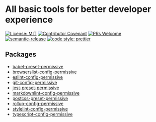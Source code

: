 # All basic tools for better developer experience

[![License: MIT](https://img.shields.io/badge/License-MIT-yellow.svg)](https://opensource.org/licenses/MIT)
[![Contributor Covenant](https://img.shields.io/badge/Contributor%20Covenant-v2.0%20adopted-ff69b4.svg)](CODE_OF_CONDUCT.md)
[![PRs Welcome](https://img.shields.io/badge/PRs-welcome-brightgreen.svg?style=flat-square)](http://makeapullrequest.com)
[![semantic-release](https://img.shields.io/badge/%20%20%F0%9F%93%A6%F0%9F%9A%80-semantic--release-e10079.svg?style=flat-square)](https://github.com/semantic-release/semantic-release)
[![code style: prettier](https://img.shields.io/badge/code_style-prettier-ff69b4.svg?style=flat-square)](https://github.com/prettier/prettier)

## Packages

- [babel-preset-permissive](packages/babel-preset-permissive)
- [browserslist-config-permissive](packages/browserslist-config-permissive)
- [eslint-config-permissive](packages/eslint-config-permissive)
- [git-config-permissive](packages/git-config-permissive)
- [jest-preset-permissive](packages/jest-preset-permissive)
- [markdownlint-config-permissive](packages/markdownlint-config-permissive)
- [postcss-preset-permissive](packages/postcss-preset-permissive)
- [rollup-config-permissive](packages/rollup-config-permissive)
- [stylelint-config-permissive](packages/stylelint-config-permissive)
- [typescript-config-permissive](packages/typescript-config-permissive)
